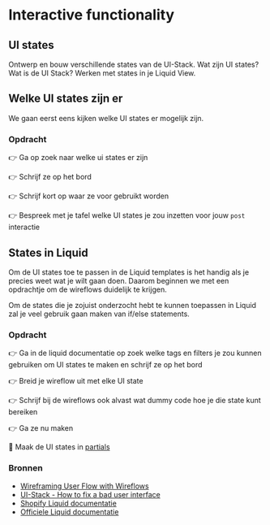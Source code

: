 # Interactive functionality

## UI states

Ontwerp en bouw verschillende states van de UI-Stack. Wat zijn UI states? Wat is de UI Stack? Werken met states in je Liquid View. 

## Welke UI states zijn er

We gaan eerst eens kijken welke UI states er mogelijk zijn. 

### Opdracht

👉 Ga op zoek naar welke ui states er zijn

👉 Schrijf ze op het bord

👉 Schrijf kort op waar ze voor gebruikt worden

👉 Bespreek met je tafel welke UI states je zou inzetten voor jouw `post` interactie

## States in Liquid

Om de UI states toe te passen in de Liquid templates is het handig als je precies weet wat je wilt gaan doen. Daarom beginnen we met een opdrachtje om de wireflows duidelijk te krijgen. 

Om de states die je zojuist onderzocht hebt te kunnen toepassen in Liquid zal je veel gebruik gaan maken van if/else statements. 

### Opdracht
👉 Ga in de liquid documentatie op zoek welke tags en filters je zou kunnen gebruiken om UI states te maken en schrijf ze op het bord

👉 Breid je wireflow uit met elke UI state

👉 Schrijf bij de wireflows ook alvast wat dummy code hoe je die state kunt bereiken

👉 Ga ze nu maken

💪 Maak de UI states in [partials](https://shopify.github.io/liquid/tags/template/#render)

### Bronnen

- [Wireframing User Flow with Wireflows](https://balsamiq.com/learn/articles/wireflows/)
- [UI-Stack - How to fix a bad user interface](https://www.scotthurff.com/posts/why-your-user-interface-is-awkward-youre-ignoring-the-ui-stack/)
- [Shopify Liquid documentatie](https://shopify.github.io/liquid/)
- [Officiele Liquid documentatie](https://liquidjs.com/index.html)
